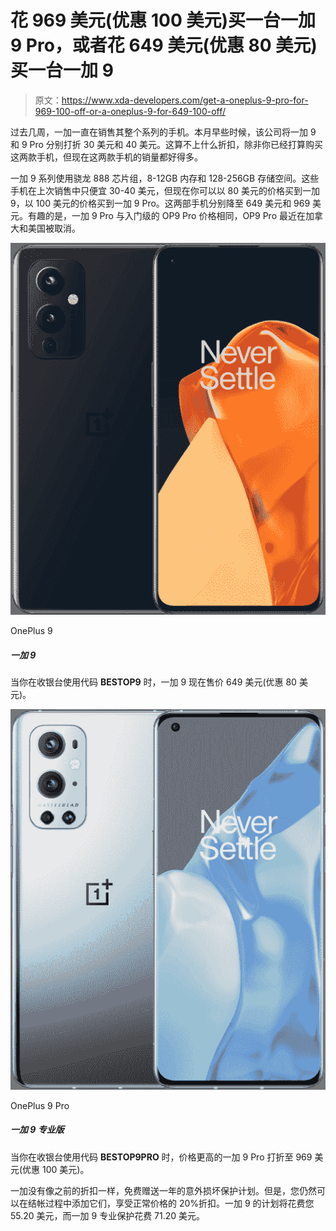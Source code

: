 # 花 969 美元(优惠 100 美元)买一台一加 9 Pro，或者花 649 美元(优惠 80 美元)买一台一加 9

> 原文：<https://www.xda-developers.com/get-a-oneplus-9-pro-for-969-100-off-or-a-oneplus-9-for-649-100-off/>

过去几周，一加一直在销售其整个系列的手机。本月早些时候，该公司将一加 9 和 9 Pro 分别打折 30 美元和 40 美元。这算不上什么折扣，除非你已经打算购买这两款手机，但现在这两款手机的销量都好得多。

一加 9 系列使用骁龙 888 芯片组，8-12GB 内存和 128-256GB 存储空间。这些手机在上次销售中只便宜 30-40 美元，但现在你可以以 80 美元的价格买到一加 9，以 100 美元的价格买到一加 9 Pro。这两部手机分别降至 649 美元和 969 美元。有趣的是，一加 9 Pro 与入门级的 OP9 Pro 价格相同，OP9 Pro 最近在加拿大和美国被取消。

 <picture>![The OnePlus 9 is a year old now but still a very capable phone in 2022.](img/9b7374d9a6899493d1970ffe8d3abebf.png)</picture> 

OnePlus 9

##### 一加 9

当你在收银台使用代码 **BESTOP9** 时，一加 9 现在售价 649 美元(优惠 80 美元)。

 <picture>![The pricier OnePlus 9 Pro is discounted to $969 ($100 off), when you use code <strong>BESTOP9PRO</strong> at checkout.](img/43ad3d3ae3bdee58eaf6792b25847003.png)</picture> 

OnePlus 9 Pro

##### 一加 9 专业版

当你在收银台使用代码 **BESTOP9PRO** 时，价格更高的一加 9 Pro 打折至 969 美元(优惠 100 美元)。

一加没有像之前的折扣一样，免费赠送一年的意外损坏保护计划。但是，您仍然可以在结帐过程中添加它们，享受正常价格的 20%折扣。一加 9 的计划将花费您 55.20 美元，而一加 9 专业保护花费 71.20 美元。